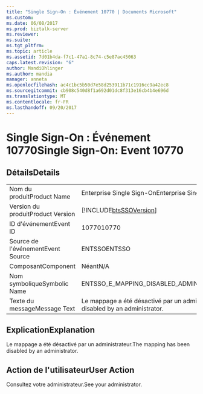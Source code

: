 ```yaml
---
title: "Single Sign-On : Événement 10770 | Documents Microsoft"
ms.custom: 
ms.date: 06/08/2017
ms.prod: biztalk-server
ms.reviewer: 
ms.suite: 
ms.tgt_pltfrm: 
ms.topic: article
ms.assetid: 7d01b4da-f7c1-47a1-8c74-c5e87ac45063
caps.latest.revision: "6"
author: MandiOhlinger
ms.author: mandia
manager: anneta
ms.openlocfilehash: ac4c1bc5b50d7e58d253911b71c1916cc9a42ec8
ms.sourcegitcommit: cb908c540d8f1a692d01dc8f313e16cb4b4e696d
ms.translationtype: MT
ms.contentlocale: fr-FR
ms.lasthandoff: 09/20/2017
---
```

# <a name="single-sign-on-event-10770"></a><span data-ttu-id="f3a86-102">Single Sign-On : Événement 10770</span><span class="sxs-lookup"><span data-stu-id="f3a86-102">Single Sign-On: Event 10770</span></span>
## <a name="details"></a><span data-ttu-id="f3a86-103">Détails</span><span class="sxs-lookup"><span data-stu-id="f3a86-103">Details</span></span>  
  
|||  
|-|-|  
|<span data-ttu-id="f3a86-104">Nom du produit</span><span class="sxs-lookup"><span data-stu-id="f3a86-104">Product Name</span></span>|<span data-ttu-id="f3a86-105">Enterprise Single Sign-On</span><span class="sxs-lookup"><span data-stu-id="f3a86-105">Enterprise Single Sign-On</span></span>|  
|<span data-ttu-id="f3a86-106">Version du produit</span><span class="sxs-lookup"><span data-stu-id="f3a86-106">Product Version</span></span>|[!INCLUDE[btsSSOVersion](../includes/btsssoversion-md.md)]|  
|<span data-ttu-id="f3a86-107">ID d'événement</span><span class="sxs-lookup"><span data-stu-id="f3a86-107">Event ID</span></span>|<span data-ttu-id="f3a86-108">10770</span><span class="sxs-lookup"><span data-stu-id="f3a86-108">10770</span></span>|  
|<span data-ttu-id="f3a86-109">Source de l'événement</span><span class="sxs-lookup"><span data-stu-id="f3a86-109">Event Source</span></span>|<span data-ttu-id="f3a86-110">ENTSSO</span><span class="sxs-lookup"><span data-stu-id="f3a86-110">ENTSSO</span></span>|  
|<span data-ttu-id="f3a86-111">Composant</span><span class="sxs-lookup"><span data-stu-id="f3a86-111">Component</span></span>|<span data-ttu-id="f3a86-112">Néant</span><span class="sxs-lookup"><span data-stu-id="f3a86-112">N/A</span></span>|  
|<span data-ttu-id="f3a86-113">Nom symbolique</span><span class="sxs-lookup"><span data-stu-id="f3a86-113">Symbolic Name</span></span>|<span data-ttu-id="f3a86-114">ENTSSO_E_MAPPING_DISABLED_ADMIN</span><span class="sxs-lookup"><span data-stu-id="f3a86-114">ENTSSO_E_MAPPING_DISABLED_ADMIN</span></span>|  
|<span data-ttu-id="f3a86-115">Texte du message</span><span class="sxs-lookup"><span data-stu-id="f3a86-115">Message Text</span></span>|<span data-ttu-id="f3a86-116">Le mappage a été désactivé par un administrateur.</span><span class="sxs-lookup"><span data-stu-id="f3a86-116">The mapping has been disabled by an administrator.</span></span>|  
  
## <a name="explanation"></a><span data-ttu-id="f3a86-117">Explication</span><span class="sxs-lookup"><span data-stu-id="f3a86-117">Explanation</span></span>  
 <span data-ttu-id="f3a86-118">Le mappage a été désactivé par un administrateur.</span><span class="sxs-lookup"><span data-stu-id="f3a86-118">The mapping has been disabled by an administrator.</span></span>  
  
## <a name="user-action"></a><span data-ttu-id="f3a86-119">Action de l'utilisateur</span><span class="sxs-lookup"><span data-stu-id="f3a86-119">User Action</span></span>  
 <span data-ttu-id="f3a86-120">Consultez votre administrateur.</span><span class="sxs-lookup"><span data-stu-id="f3a86-120">See your administrator.</span></span>